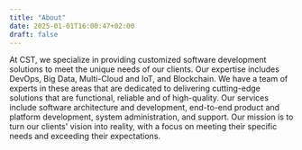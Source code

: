 ```yaml
---
title: "About"
date: 2025-01-01T16:00:47+02:00
draft: false
---
```


At CST, we specialize in providing customized software development solutions to meet the unique needs of our clients. Our expertise includes DevOps, Big Data, Multi-Cloud and IoT, and Blockchain. We have a team of experts in these areas that are dedicated to delivering cutting-edge solutions that are functional, reliable and of high-quality. Our services include software architecture and development, end-to-end product and platform development, system administration, and support. Our mission is to turn our clients' vision into reality, with a focus on meeting their specific needs and exceeding their expectations.


